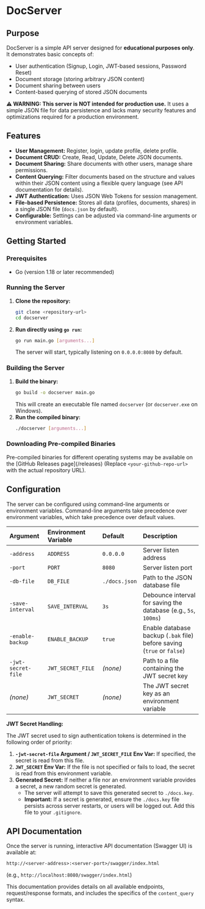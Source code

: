 # DocServer

## Purpose

DocServer is a simple API server designed for **educational purposes only**. It demonstrates basic concepts of:

*   User authentication (Signup, Login, JWT-based sessions, Password Reset)
*   Document storage (storing arbitrary JSON content)
*   Document sharing between users
*   Content-based querying of stored JSON documents

**⚠️ WARNING: This server is NOT intended for production use.** It uses a simple JSON file for data persistence and lacks many security features and optimizations required for a production environment.

## Features

*   **User Management:** Register, login, update profile, delete profile.
*   **Document CRUD:** Create, Read, Update, Delete JSON documents.
*   **Document Sharing:** Share documents with other users, manage share permissions.
*   **Content Querying:** Filter documents based on the structure and values within their JSON content using a flexible query language (see API documentation for details).
*   **JWT Authentication:** Uses JSON Web Tokens for session management.
*   **File-based Persistence:** Stores all data (profiles, documents, shares) in a single JSON file (`docs.json` by default).
*   **Configurable:** Settings can be adjusted via command-line arguments or environment variables.

## Getting Started

### Prerequisites

*   Go (version 1.18 or later recommended)

### Running the Server

1.  **Clone the repository:**
    ```bash
    git clone <repository-url>
    cd docserver
    ```
2.  **Run directly using `go run`:**
    ```bash
    go run main.go [arguments...]
    ```
    The server will start, typically listening on `0.0.0.0:8080` by default.

### Building the Server

1.  **Build the binary:**
    ```bash
    go build -o docserver main.go
    ```
    This will create an executable file named `docserver` (or `docserver.exe` on Windows).
2.  **Run the compiled binary:**
    ```bash
    ./docserver [arguments...]
    ```

### Downloading Pre-compiled Binaries

Pre-compiled binaries for different operating systems may be available on the [GitHub Releases page](<your-github-repo-url>/releases) (Replace `<your-github-repo-url>` with the actual repository URL).

## Configuration

The server can be configured using command-line arguments or environment variables. Command-line arguments take precedence over environment variables, which take precedence over default values.

| Argument          | Environment Variable | Default         | Description                                                                 |
| :---------------- | :------------------- | :-------------- | :-------------------------------------------------------------------------- |
| `-address`        | `ADDRESS`            | `0.0.0.0`       | Server listen address                                                       |
| `-port`           | `PORT`               | `8080`          | Server listen port                                                          |
| `-db-file`        | `DB_FILE`            | `./docs.json`   | Path to the JSON database file                                              |
| `-save-interval`  | `SAVE_INTERVAL`      | `3s`            | Debounce interval for saving the database (e.g., `5s`, `100ms`)             |
| `-enable-backup`  | `ENABLE_BACKUP`      | `true`          | Enable database backup (`.bak` file) before saving (`true` or `false`)      |
| `-jwt-secret-file`| `JWT_SECRET_FILE`    | *(none)*        | Path to a file containing the JWT secret key                                |
| *(none)*          | `JWT_SECRET`         | *(none)*        | The JWT secret key as an environment variable                               |

**JWT Secret Handling:**

The JWT secret used to sign authentication tokens is determined in the following order of priority:

1.  **`-jwt-secret-file` Argument / `JWT_SECRET_FILE` Env Var:** If specified, the secret is read from this file.
2.  **`JWT_SECRET` Env Var:** If the file is not specified or fails to load, the secret is read from this environment variable.
3.  **Generated Secret:** If neither a file nor an environment variable provides a secret, a new random secret is generated.
    *   The server will attempt to save this generated secret to `./docs.key`.
    *   **Important:** If a secret is generated, ensure the `./docs.key` file persists across server restarts, or users will be logged out. Add this file to your `.gitignore`.

## API Documentation

Once the server is running, interactive API documentation (Swagger UI) is available at:

`http://<server-address>:<server-port>/swagger/index.html`

(e.g., `http://localhost:8080/swagger/index.html`)

This documentation provides details on all available endpoints, request/response formats, and includes the specifics of the `content_query` syntax.